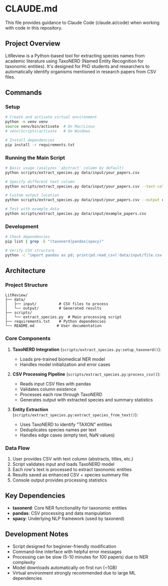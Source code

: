 # CLAUDE.md

This file provides guidance to Claude Code (claude.ai/code) when working with code in this repository.

## Project Overview

LitReview is a Python-based tool for extracting species names from academic literature using TaxoNERD (Named Entity Recognition for taxonomic entities). It's designed for PhD students and researchers to automatically identify organisms mentioned in research papers from CSV files.

## Commands

### Setup
```bash
# Create and activate virtual environment
python -m venv venv
source venv/bin/activate  # On Mac/Linux
# venv\Scripts\activate   # On Windows

# Install dependencies
pip install -r requirements.txt
```

### Running the Main Script
```bash
# Basic usage (analyzes 'abstract' column by default)
python scripts/extract_species.py data/input/your_papers.csv

# Specify different text column
python scripts/extract_species.py data/input/your_papers.csv --text-column title

# Custom output location
python scripts/extract_species.py data/input/your_papers.csv --output data/output/custom_results.csv

# Test with example data
python scripts/extract_species.py data/input/example_papers.csv
```

### Development
```bash
# Check dependencies
pip list | grep -E "(taxonerd|pandas|spacy)"

# Verify CSV structure
python -c "import pandas as pd; print(pd.read_csv('data/input/file.csv').columns.tolist())"
```

## Architecture

### Project Structure
```
LitReview/
├── data/
│   ├── input/          # CSV files to process
│   └── output/         # Generated results
├── scripts/
│   └── extract_species.py  # Main processing script
├── requirements.txt    # Python dependencies
└── README.md          # User documentation
```

### Core Components

1. **TaxoNERD Integration** (`scripts/extract_species.py:setup_taxonerd()`):
   - Loads pre-trained biomedical NER model
   - Handles model initialization and error cases

2. **CSV Processing Pipeline** (`scripts/extract_species.py:process_csv()`):
   - Reads input CSV files with pandas
   - Validates column existence
   - Processes each row through TaxoNERD
   - Generates output with extracted species and summary statistics

3. **Entity Extraction** (`scripts/extract_species.py:extract_species_from_text()`):
   - Uses TaxoNERD to identify "TAXON" entities
   - Deduplicates species names per text
   - Handles edge cases (empty text, NaN values)

### Data Flow
1. User provides CSV with text column (abstracts, titles, etc.)
2. Script validates input and loads TaxoNERD model
3. Each row's text is processed to extract taxonomic entities
4. Results saved as enhanced CSV + species summary file
5. Console output provides processing statistics

## Key Dependencies

- **taxonerd**: Core NER functionality for taxonomic entities
- **pandas**: CSV processing and data manipulation
- **spacy**: Underlying NLP framework (used by taxonerd)

## Development Notes

- Script designed for beginner-friendly modification
- Command-line interface with helpful error messages
- Processing can be slow (5-10 minutes for 100 papers) due to NER complexity
- Model downloads automatically on first run (~1GB)
- Virtual environment strongly recommended due to large ML dependencies